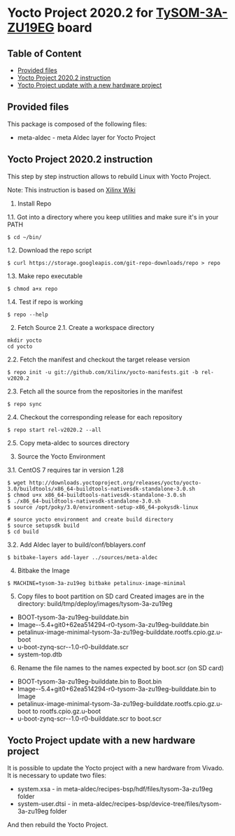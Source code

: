 # Yocto Project 2020.2 for [TySOM-3A-ZU19EG](https://www.aldec.com/en/products/emulation/tysom_boards/zynq_ultrascale_mpsoc/tysom_3a_zu19eg) board

## Table of Content
- [Provided files](#provided_files)
- [Yocto Project 2020.2 instruction](#yocto_instruction)
- [Yocto Project update with a new hardware project](#yocto_update)

<a name="provided_files"/>

## Provided files

This package is composed of the following files:
- meta-aldec - meta Aldec layer for Yocto Project

<a name="yocto_instruction"/>

## Yocto Project 2020.2 instruction

This step by step instruction allows to rebuild Linux with Yocto Project.

Note: This instruction is based on [Xilinx Wiki](https://xilinx-wiki.atlassian.net/wiki/spaces/A/pages/18841862/Install+and+Build+with+Xilinx+Yocto)

1. Install Repo

1.1. Got into a directory where you keep utilities and make sure it's in your PATH
```
$ cd ~/bin/
```

1.2. Download the repo script
```
$ curl https://storage.googleapis.com/git-repo-downloads/repo > repo
```

1.3. Make repo executable
```
$ chmod a+x repo
```

1.4. Test if repo is working
```
$ repo --help
```

2. Fetch Source
2.1. Create a workspace directory
```
mkdir yocto
cd yocto
```

2.2. Fetch the manifest and checkout the target release version
```
$ repo init -u git://github.com/Xilinx/yocto-manifests.git -b rel-v2020.2
```

2.3. Fetch all the source from the repositories in the manifest
```
$ repo sync
```

2.4. Checkout the corresponding release for each repository
```
$ repo start rel-v2020.2 --all
```

2.5. Copy meta-aldec to sources directory

3. Source the Yocto Environment

3.1. CentOS 7 requires tar in version 1.28
```
$ wget http://downloads.yoctoproject.org/releases/yocto/yocto-3.0/buildtools/x86_64-buildtools-nativesdk-standalone-3.0.sh
$ chmod u+x x86_64-buildtools-nativesdk-standalone-3.0.sh
$ ./x86_64-buildtools-nativesdk-standalone-3.0.sh
$ source /opt/poky/3.0/environment-setup-x86_64-pokysdk-linux

# source yocto environment and create build directory
$ source setupsdk build
$ cd build
```

3.2. Add Aldec layer to build/conf/bblayers.conf
```
$ bitbake-layers add-layer ../sources/meta-aldec
```

4. Bitbake the Image
```
$ MACHINE=tysom-3a-zu19eg bitbake petalinux-image-minimal
```

5. Copy files to boot partition on SD card
Created images are in the directory: build/tmp/deploy/images/tysom-3a-zu19eg
- BOOT-tysom-3a-zu19eg-builddate.bin
- Image--5.4+git0+62ea514294-r0-tysom-3a-zu19eg-builddate.bin
- petalinux-image-minimal-tysom-3a-zu19eg-builddate.rootfs.cpio.gz.u-boot
- u-boot-zynq-scr--1.0-r0-builddate.scr
- system-top.dtb

6. Rename the file names to the names expected by boot.scr (on SD card)
- BOOT-tysom-3a-zu19eg-builddate.bin    to    Boot.bin
- Image--5.4+git0+62ea514294-r0-tysom-3a-zu19eg-builddate.bin    to    Image
- petalinux-image-minimal-tysom-3a-zu19eg-builddate.rootfs.cpio.gz.u-boot    to    rootfs.cpio.gz.u-boot
- u-boot-zynq-scr--1.0-r0-builddate.scr   to    boot.scr

<a name="yocto_update"/>

## Yocto Project update with a new hardware project

It is possible to update the Yocto project with a new hardware from Vivado.
It is necessary to update two files:
- system.xsa - in meta-aldec/recipes-bsp/hdf/files/tysom-3a-zu19eg folder
- system-user.dtsi - in meta-aldec/recipes-bsp/device-tree/files/tysom-3a-zu19eg folder

And then rebuild the Yocto Project.
